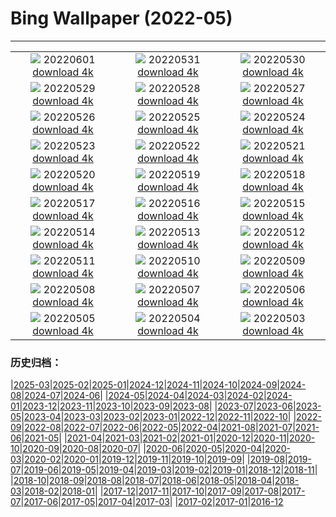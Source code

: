 # Bing Wallpaper (2022-05)
**************
| | | |
| :----: | :----: | :----: |
| ![](https://www.bing.com/th?id=OHR.MarovoLagoon_EN-GB9484692339_1920x1080.jpg) 20220601 [download 4k](https://www.bing.com/th?id=OHR.MarovoLagoon_EN-GB9484692339_UHD.jpg) | ![](https://www.bing.com/th?id=OHR.ParrotDay_EN-GB8754108853_1920x1080.jpg) 20220531 [download 4k](https://www.bing.com/th?id=OHR.ParrotDay_EN-GB8754108853_UHD.jpg) | ![](https://www.bing.com/th?id=OHR.Monteverde_EN-GB8432055059_1920x1080.jpg) 20220530 [download 4k](https://www.bing.com/th?id=OHR.Monteverde_EN-GB8432055059_UHD.jpg) |
| ![](https://www.bing.com/th?id=OHR.HyaliteCreek_EN-GB7617672022_1920x1080.jpg) 20220529 [download 4k](https://www.bing.com/th?id=OHR.HyaliteCreek_EN-GB7617672022_UHD.jpg) | ![](https://www.bing.com/th?id=OHR.PurnululuNP_EN-GB6729482920_1920x1080.jpg) 20220528 [download 4k](https://www.bing.com/th?id=OHR.PurnululuNP_EN-GB6729482920_UHD.jpg) | ![](https://www.bing.com/th?id=OHR.MarinHeadlands_EN-GB6227645999_1920x1080.jpg) 20220527 [download 4k](https://www.bing.com/th?id=OHR.MarinHeadlands_EN-GB6227645999_UHD.jpg) |
| ![](https://www.bing.com/th?id=OHR.HayFestival_EN-GB5831561161_1920x1080.jpg) 20220526 [download 4k](https://www.bing.com/th?id=OHR.HayFestival_EN-GB5831561161_UHD.jpg) | ![](https://www.bing.com/th?id=OHR.Alhambra_EN-GB5523838365_1920x1080.jpg) 20220525 [download 4k](https://www.bing.com/th?id=OHR.Alhambra_EN-GB5523838365_UHD.jpg) | ![](https://www.bing.com/th?id=OHR.KornatiNP_EN-GB5148037956_1920x1080.jpg) 20220524 [download 4k](https://www.bing.com/th?id=OHR.KornatiNP_EN-GB5148037956_UHD.jpg) |
| ![](https://www.bing.com/th?id=OHR.RedBellied_EN-GB4326914559_1920x1080.jpg) 20220523 [download 4k](https://www.bing.com/th?id=OHR.RedBellied_EN-GB4326914559_UHD.jpg) | ![](https://www.bing.com/th?id=OHR.ZebraEgret_EN-GB3965312816_1920x1080.jpg) 20220522 [download 4k](https://www.bing.com/th?id=OHR.ZebraEgret_EN-GB3965312816_UHD.jpg) | ![](https://www.bing.com/th?id=OHR.AlbionFalls_EN-GB3019341397_1920x1080.jpg) 20220521 [download 4k](https://www.bing.com/th?id=OHR.AlbionFalls_EN-GB3019341397_UHD.jpg) |
| ![](https://www.bing.com/th?id=OHR.ApisMellifera_EN-GB2615311707_1920x1080.jpg) 20220520 [download 4k](https://www.bing.com/th?id=OHR.ApisMellifera_EN-GB2615311707_UHD.jpg) | ![](https://www.bing.com/th?id=OHR.RiverBrathay_EN-GB3389261433_1920x1080.jpg) 20220519 [download 4k](https://www.bing.com/th?id=OHR.RiverBrathay_EN-GB3389261433_UHD.jpg) | ![](https://www.bing.com/th?id=OHR.KansasPrairiefire_EN-GB3069839029_1920x1080.jpg) 20220518 [download 4k](https://www.bing.com/th?id=OHR.KansasPrairiefire_EN-GB3069839029_UHD.jpg) |
| ![](https://www.bing.com/th?id=OHR.SaltPondsMaras_EN-GB2647676299_1920x1080.jpg) 20220517 [download 4k](https://www.bing.com/th?id=OHR.SaltPondsMaras_EN-GB2647676299_UHD.jpg) | ![](https://www.bing.com/th?id=OHR.PawneeOwls_EN-GB2212289021_1920x1080.jpg) 20220516 [download 4k](https://www.bing.com/th?id=OHR.PawneeOwls_EN-GB2212289021_UHD.jpg) | ![](https://www.bing.com/th?id=OHR.BerninaBloodMoon_EN-GB1356164428_1920x1080.jpg) 20220515 [download 4k](https://www.bing.com/th?id=OHR.BerninaBloodMoon_EN-GB1356164428_UHD.jpg) |
| ![](https://www.bing.com/th?id=OHR.WindmillDay_EN-GB0601293050_1920x1080.jpg) 20220514 [download 4k](https://www.bing.com/th?id=OHR.WindmillDay_EN-GB0601293050_UHD.jpg) | ![](https://www.bing.com/th?id=OHR.MaasaiGiraffe_EN-GB9613453778_1920x1080.jpg) 20220513 [download 4k](https://www.bing.com/th?id=OHR.MaasaiGiraffe_EN-GB9613453778_UHD.jpg) | ![](https://www.bing.com/th?id=OHR.RedCross_EN-GB9005411116_1920x1080.jpg) 20220512 [download 4k](https://www.bing.com/th?id=OHR.RedCross_EN-GB9005411116_UHD.jpg) |
| ![](https://www.bing.com/th?id=OHR.OiaVillage_EN-GB8555086133_1920x1080.jpg) 20220511 [download 4k](https://www.bing.com/th?id=OHR.OiaVillage_EN-GB8555086133_UHD.jpg) | ![](https://www.bing.com/th?id=OHR.LaughingSeal_EN-GB7827062892_1920x1080.jpg) 20220510 [download 4k](https://www.bing.com/th?id=OHR.LaughingSeal_EN-GB7827062892_UHD.jpg) | ![](https://www.bing.com/th?id=OHR.GoremeNationalPark_EN-GB7930854710_1920x1080.jpg) 20220509 [download 4k](https://www.bing.com/th?id=OHR.GoremeNationalPark_EN-GB7930854710_UHD.jpg) |
| ![](https://www.bing.com/th?id=OHR.TeatroAntico_EN-GB7483884624_1920x1080.jpg) 20220508 [download 4k](https://www.bing.com/th?id=OHR.TeatroAntico_EN-GB7483884624_UHD.jpg) | ![](https://www.bing.com/th?id=OHR.SwedishAntenna_EN-GB7111770866_1920x1080.jpg) 20220507 [download 4k](https://www.bing.com/th?id=OHR.SwedishAntenna_EN-GB7111770866_UHD.jpg) | ![](https://www.bing.com/th?id=OHR.HertfordshireBluebells_EN-GB6162717857_1920x1080.jpg) 20220506 [download 4k](https://www.bing.com/th?id=OHR.HertfordshireBluebells_EN-GB6162717857_UHD.jpg) |
| ![](https://www.bing.com/th?id=OHR.JaliscoAgave_EN-GB6162253047_1920x1080.jpg) 20220505 [download 4k](https://www.bing.com/th?id=OHR.JaliscoAgave_EN-GB6162253047_UHD.jpg) | ![](https://www.bing.com/th?id=OHR.WadiRum_EN-GB6085895254_1920x1080.jpg) 20220504 [download 4k](https://www.bing.com/th?id=OHR.WadiRum_EN-GB6085895254_UHD.jpg) | ![](https://www.bing.com/th?id=OHR.PlitviceBoardwalk_EN-GB6033298195_1920x1080.jpg) 20220503 [download 4k](https://www.bing.com/th?id=OHR.PlitviceBoardwalk_EN-GB6033298195_UHD.jpg) |

### 历史归档：

|[2025-03](/../2025-03/2025-03.md)|[2025-02](/../2025-02/2025-02.md)|[2025-01](/../2025-01/2025-01.md)|[2024-12](/../2024-12/2024-12.md)|[2024-11](/../2024-11/2024-11.md)|[2024-10](/../2024-10/2024-10.md)|[2024-09](/../2024-09/2024-09.md)|[2024-08](/../2024-08/2024-08.md)|[2024-07](/../2024-07/2024-07.md)|[2024-06](/../2024-06/2024-06.md)|
|[2024-05](/../2024-05/2024-05.md)|[2024-04](/../2024-04/2024-04.md)|[2024-03](/../2024-03/2024-03.md)|[2024-02](/../2024-02/2024-02.md)|[2024-01](/../2024-01/2024-01.md)|[2023-12](/../2023-12/2023-12.md)|[2023-11](/../2023-11/2023-11.md)|[2023-10](/../2023-10/2023-10.md)|[2023-09](/../2023-09/2023-09.md)|[2023-08](/../2023-08/2023-08.md)|
|[2023-07](/../2023-07/2023-07.md)|[2023-06](/../2023-06/2023-06.md)|[2023-05](/../2023-05/2023-05.md)|[2023-04](/../2023-04/2023-04.md)|[2023-03](/../2023-03/2023-03.md)|[2023-02](/../2023-02/2023-02.md)|[2023-01](/../2023-01/2023-01.md)|[2022-12](/../2022-12/2022-12.md)|[2022-11](/../2022-11/2022-11.md)|[2022-10](/../2022-10/2022-10.md)|
|[2022-09](/../2022-09/2022-09.md)|[2022-08](/../2022-08/2022-08.md)|[2022-07](/../2022-07/2022-07.md)|[2022-06](/../2022-06/2022-06.md)|[2022-05](/2022-05.md)|[2022-04](/../2022-04/2022-04.md)|[2021-08](/../2021-08/2021-08.md)|[2021-07](/../2021-07/2021-07.md)|[2021-06](/../2021-06/2021-06.md)|[2021-05](/../2021-05/2021-05.md)|
|[2021-04](/../2021-04/2021-04.md)|[2021-03](/../2021-03/2021-03.md)|[2021-02](/../2021-02/2021-02.md)|[2021-01](/../2021-01/2021-01.md)|[2020-12](/../2020-12/2020-12.md)|[2020-11](/../2020-11/2020-11.md)|[2020-10](/../2020-10/2020-10.md)|[2020-09](/../2020-09/2020-09.md)|[2020-08](/../2020-08/2020-08.md)|[2020-07](/../2020-07/2020-07.md)|
|[2020-06](/../2020-06/2020-06.md)|[2020-05](/../2020-05/2020-05.md)|[2020-04](/../2020-04/2020-04.md)|[2020-03](/../2020-03/2020-03.md)|[2020-02](/../2020-02/2020-02.md)|[2020-01](/../2020-01/2020-01.md)|[2019-12](/../2019-12/2019-12.md)|[2019-11](/../2019-11/2019-11.md)|[2019-10](/../2019-10/2019-10.md)|[2019-09](/../2019-09/2019-09.md)|
|[2019-08](/../2019-08/2019-08.md)|[2019-07](/../2019-07/2019-07.md)|[2019-06](/../2019-06/2019-06.md)|[2019-05](/../2019-05/2019-05.md)|[2019-04](/../2019-04/2019-04.md)|[2019-03](/../2019-03/2019-03.md)|[2019-02](/../2019-02/2019-02.md)|[2019-01](/../2019-01/2019-01.md)|[2018-12](/../2018-12/2018-12.md)|[2018-11](/../2018-11/2018-11.md)|
|[2018-10](/../2018-10/2018-10.md)|[2018-09](/../2018-09/2018-09.md)|[2018-08](/../2018-08/2018-08.md)|[2018-07](/../2018-07/2018-07.md)|[2018-06](/../2018-06/2018-06.md)|[2018-05](/../2018-05/2018-05.md)|[2018-04](/../2018-04/2018-04.md)|[2018-03](/../2018-03/2018-03.md)|[2018-02](/../2018-02/2018-02.md)|[2018-01](/../2018-01/2018-01.md)|
|[2017-12](/../2017-12/2017-12.md)|[2017-11](/../2017-11/2017-11.md)|[2017-10](/../2017-10/2017-10.md)|[2017-09](/../2017-09/2017-09.md)|[2017-08](/../2017-08/2017-08.md)|[2017-07](/../2017-07/2017-07.md)|[2017-06](/../2017-06/2017-06.md)|[2017-05](/../2017-05/2017-05.md)|[2017-04](/../2017-04/2017-04.md)|[2017-03](/../2017-03/2017-03.md)|
|[2017-02](/../2017-02/2017-02.md)|[2017-01](/../2017-01/2017-01.md)|[2016-12](/../2016-12/2016-12.md)
